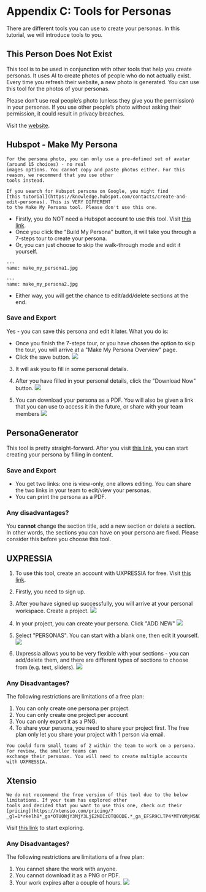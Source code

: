 # Appendix C: Tools for Personas

There are different tools you can use to create your personas. In this tutorial, we will introduce tools to you.

## This Person Does Not Exist

This tool is to be used in conjunction with other tools that help you create personas. It uses AI to create photos 
of people who do not actually exist. Every time you refresh their website, a new photo is generated. You can use 
this tool for the photos of your personas.

Please don’t use real people’s photo (unless they give you the permission) in your personas. If you use other 
people’s photo without asking their permission, it could result in privacy breaches.

Visit the [website](https://thispersondoesnotexist.com/).

## Hubspot - Make My Persona

```{warning}
For the persona photo, you can only use a pre-defined set of avatar (around 15 choices) - no real 
images options. You cannot copy and paste photos either. For this reason, we recommend that you use other 
tools instead.

If you search for Hubspot persona on Google, you might find 
[this tutorial](https://knowledge.hubspot.com/contacts/create-and-edit-personas). This is VERY DIFFERENT 
to the Make My Persona tool. Please don't use this one.
```

- Firstly, you do NOT need a Hubspot account to use this tool. Visit 
[this link](https://www.hubspot.com/make-my-persona).
- Once you click the "Build My Persona" button, it will take you through a 7-steps tour to create your persona. 
- Or, you can just choose to skip the walk-through mode and edit it yourself.
```{figure} resources/MakeMyPersona1.jpg
---
name: make_my_persona1.jpg
```

```{figure} resources/MakeMyPersona2.jpg
---
name: make_my_persona2.jpg
```

- Either way, you will get the chance to edit/add/delete sections at the end.

### Save and Export

Yes - you can save this persona and edit it later. What you do is: 
- Once you finish the 7-steps tour, or you have chosen the option to skip the tour, you will arrive at a 
"Make My Persona Overview" page. 
- Click the save button.
![](resources/MakeMyPersona3.JPG)

3. It will ask you to fill in some personal details.
4. After you have filled in your personal details, click the "Download Now" button. 
![](resources/MakeMyPersona4.JPG)

5. You can download your persona as a PDF. You will also be given a link that you can use to access it in the 
future, or share with your team members 
![](resources/MakeMyPersona5.JPG)

## PersonaGenerator

This tool is pretty straight-forward. After you visit [this link](https://personagenerator.com/), you can start 
creating your persona by filling in content.

### Save and Export

- You get two links: one is view-only, one allows editing. You can share the two links in your team to edit/view 
your personas.
- You can print the persona as a PDF. 

### Any disadvantages?

You **cannot** change the section title, add a new section or delete a section. In other words, the sections you can 
have on your persona are fixed. Please consider this before you choose this tool. 

## UXPRESSIA

1. To use this tool, create an account with UXPRESSIA for free. Visit 
[this link](https://uxpressia.com/personas-online-tool).
2. Firstly, you need to sign up. 
3. After you have signed up successfully, you will arrive at your personal workspace. Create a project. 
![](resources/UXPRESSIA1.JPG)

4. In your project, you can create your persona. Click "ADD NEW"
![](resources/UXPRESSIA2.JPG)

5. Select "PERSONAS". You can start with a blank one, then edit it yourself.
![](resources/UXPRESSIA3.JPG)

6. Uxpressia allows you to be very flexible with your sections - you can add/delete them, and there are different 
types of sections to choose from (e.g. text, sliders). 
![](resources/UXPRESSIA4.JPG)

### Any Disadvantages?

The following restrictions are limitations of a free plan:
1. You can only create one persona per project. 
2. You can only create one project per account
3. You can only export it as a PNG.
4. To share your persona, you need to share your project first. The free plan only let you share your project with 
1 person via email. 

```{tip}
You could form small teams of 2 within the team to work on a persona. For review, the smaller teams can 
exchange their personas. You will need to create multiple accounts with UXPRESSIA.
```

## Xtensio

```{warning}
We do not recommend the free version of this tool due to the below limitations. If your team has explored other 
tools and decided that you want to use this one, check out their 
[pricing](https://xtensio.com/pricing/?_gl=1*rkelh8*_ga*OTU0NjY3MjY3LjE2NDIzOTQ0ODE.*_ga_EFSR9CLTP4*MTY0MjM5NDQ4MC4xLjEuMTY0MjM5NTU2Mi41Nw..).
```

Visit [this link](https://xtensio.com/user-persona-template/) to start exploring.

### Any Disadvantages?

The following restrictions are limitations of a free plan:
1. You cannot share the work with anyone.
2. You cannot download it as a PNG or PDF.
3. Your work expires after a couple of hours. 
![](resources/Xtensio1.JPG)
